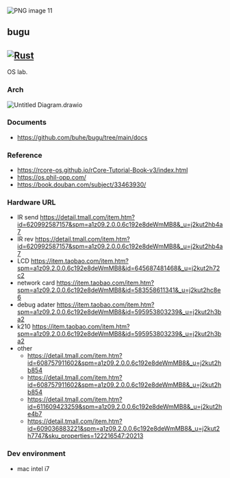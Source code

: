 

![PNG image 11](https://tva1.sinaimg.cn/large/008i3skNgy1guwqf1l6akj60u00u0wfg02.jpg)

## bugu

##  [![Rust](https://github.com/buhe/bugu/actions/workflows/rust.yml/badge.svg)](https://github.com/buhe/bugu/actions/workflows/rust.yml)

OS lab.

### Arch

![Untitled Diagram.drawio](https://tva1.sinaimg.cn/large/008i3skNgy1gubt2to1gpj606p083q2u02.jpg)

### Documents

- https://github.com/buhe/bugu/tree/main/docs

### Reference

- https://rcore-os.github.io/rCore-Tutorial-Book-v3/index.html
- https://os.phil-opp.com/
- https://book.douban.com/subject/33463930/

### Hardware URL

- IR send https://detail.tmall.com/item.htm?id=620992587157&spm=a1z09.2.0.0.6c192e8deWmMB8&_u=j2kut2hb4a7
- IR rev https://detail.tmall.com/item.htm?id=620992587157&spm=a1z09.2.0.0.6c192e8deWmMB8&_u=j2kut2hb4a7
- LCD https://item.taobao.com/item.htm?spm=a1z09.2.0.0.6c192e8deWmMB8&id=645687481468&_u=j2kut2h72c2
- network card https://item.taobao.com/item.htm?spm=a1z09.2.0.0.6c192e8deWmMB8&id=583558611341&_u=j2kut2hc8e6
- debug adater https://item.taobao.com/item.htm?spm=a1z09.2.0.0.6c192e8deWmMB8&id=595953803239&_u=j2kut2h3ba2
- k210 https://item.taobao.com/item.htm?spm=a1z09.2.0.0.6c192e8deWmMB8&id=595953803239&_u=j2kut2h3ba2
- other
  - https://detail.tmall.com/item.htm?id=608757911602&spm=a1z09.2.0.0.6c192e8deWmMB8&_u=j2kut2hb854
  - https://detail.tmall.com/item.htm?id=608757911602&spm=a1z09.2.0.0.6c192e8deWmMB8&_u=j2kut2hb854
  - https://detail.tmall.com/item.htm?id=611609423259&spm=a1z09.2.0.0.6c192e8deWmMB8&_u=j2kut2he4b7
  - https://detail.tmall.com/item.htm?id=609036883221&spm=a1z09.2.0.0.6c192e8deWmMB8&_u=j2kut2h7747&sku_properties=122216547:20213

### Dev environment

- mac intel i7

